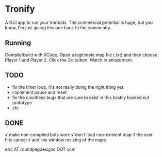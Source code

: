 Tronify
=======

A GUI app to run your tronbots. The commercial potential is huge, but you know, I'm just giving this one back to the community.

Running
-------

Compile/build with XCode. Open a legitimate map file (.txt) and then choose Player 1 and Player 2. Click the Go button. Watch in amazement.

TODO
----
- fix the timer loop, it's not really doing the right thing yet
- implement pause and reset
- fix the countless bugs that are sure to exist in this hastily hacked out prototype
- etc

DONE
----
√ make non-compiled bots work
√ don't load non-existent map if the user hits cancel
√ add live window resizing of the maps


eric AT roundpegdesigns DOT com 
